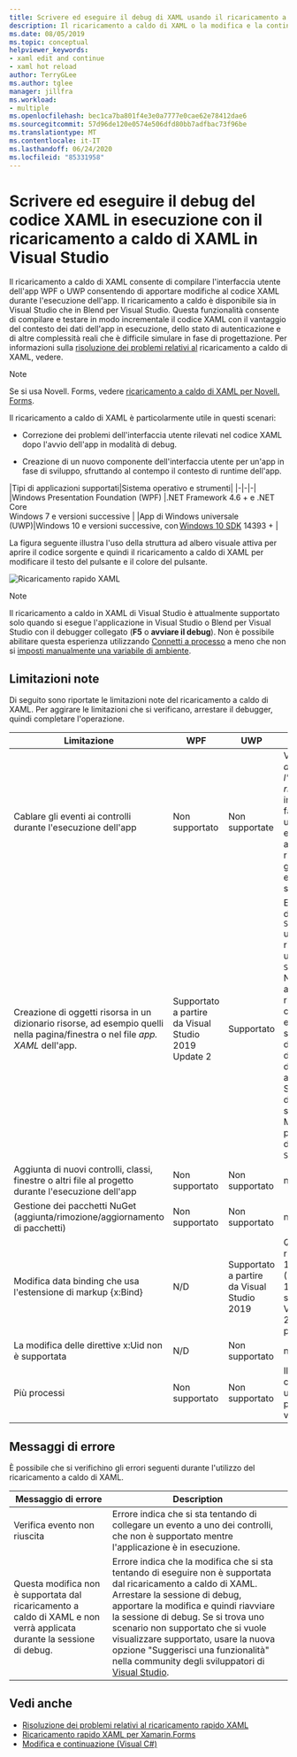 ```yaml
---
title: Scrivere ed eseguire il debug di XAML usando il ricaricamento a caldo di XAML
description: Il ricaricamento a caldo di XAML o la modifica e la continuazione di XAML consente di apportare modifiche al codice XAML durante l'esecuzione delle app
ms.date: 08/05/2019
ms.topic: conceptual
helpviewer_keywords:
- xaml edit and continue
- xaml hot reload
author: TerryGLee
ms.author: tglee
manager: jillfra
ms.workload:
- multiple
ms.openlocfilehash: bec1ca7ba801f4e3e0a7777e0cae62e78412dae6
ms.sourcegitcommit: 57d96de120e0574e506dfd80bb7adfbac73f96be
ms.translationtype: MT
ms.contentlocale: it-IT
ms.lasthandoff: 06/24/2020
ms.locfileid: "85331958"
---
```

# <a name="write-and-debug-running-xaml-code-with-xaml-hot-reload-in-visual-studio"></a>Scrivere ed eseguire il debug del codice XAML in esecuzione con il ricaricamento a caldo di XAML in Visual Studio

Il ricaricamento a caldo di XAML consente di compilare l'interfaccia utente dell'app WPF o UWP consentendo di apportare modifiche al codice XAML durante l'esecuzione dell'app. Il ricaricamento a caldo è disponibile sia in Visual Studio che in Blend per Visual Studio. Questa funzionalità consente di compilare e testare in modo incrementale il codice XAML con il vantaggio del contesto dei dati dell'app in esecuzione, dello stato di autenticazione e di altre complessità reali che è difficile simulare in fase di progettazione. Per informazioni sulla [risoluzione dei problemi relativi al](xaml-hot-reload-troubleshooting.md) ricaricamento a caldo di XAML, vedere.

> [!NOTE]
> Se si usa Novell. Forms, vedere [ricaricamento a caldo di XAML per Novell. Forms](/xamarin/xamarin-forms/xaml/hot-reload).

Il ricaricamento a caldo di XAML è particolarmente utile in questi scenari:

* Correzione dei problemi dell'interfaccia utente rilevati nel codice XAML dopo l'avvio dell'app in modalità di debug.

* Creazione di un nuovo componente dell'interfaccia utente per un'app in fase di sviluppo, sfruttando al contempo il contesto di runtime dell'app.

|Tipi di applicazioni supportati|Sistema operativo e strumenti|
|-|-|-|
|Windows Presentation Foundation (WPF) |.NET Framework 4.6 + e .NET Core</br>Windows 7 e versioni successive |
|App di Windows universale (UWP)|Windows 10 e versioni successive, con [Windows 10 SDK](https://developer.microsoft.com/windows/downloads/windows-10-sdk) 14393 + |

La figura seguente illustra l'uso della struttura ad albero visuale attiva per aprire il codice sorgente e quindi il ricaricamento a caldo di XAML per modificare il testo del pulsante e il colore del pulsante.

![Ricaricamento rapido XAML](../debugger/media/xaml-hot-reload-using.gif)

> [!NOTE]
> Il ricaricamento a caldo in XAML di Visual Studio è attualmente supportato solo quando si esegue l'applicazione in Visual Studio o Blend per Visual Studio con il debugger collegato (**F5** o **avviare il debug**). Non è possibile abilitare questa esperienza utilizzando [Connetti a processo](../debugger/attach-to-running-processes-with-the-visual-studio-debugger.md) a meno che non si [imposti manualmente una variabile di ambiente](xaml-hot-reload-troubleshooting.md#verify-that-you-use-start-debugging-rather-than-attach-to-process).

## <a name="known-limitations"></a>Limitazioni note

Di seguito sono riportate le limitazioni note del ricaricamento a caldo di XAML. Per aggirare le limitazioni che si verificano, arrestare il debugger, quindi completare l'operazione.

|Limitazione|WPF|UWP|Note|
|-|-|-|-|
|Cablare gli eventi ai controlli durante l'esecuzione dell'app|Non supportato|Non supportate|Vedere errore: *assicurarsi che l'evento non sia riuscito*. Si noti che in WPF è possibile fare riferimento a un gestore eventi esistente. Nelle app UWP, il riferimento a un gestore eventi esistente non è supportato.|
|Creazione di oggetti risorsa in un dizionario risorse, ad esempio quelli nella pagina/finestra o nel file *app. XAML* dell'app.|Supportato a partire da Visual Studio 2019 Update 2|Supportato|Esempio: aggiunta di un oggetto a `SolidColorBrush` un dizionario risorse da utilizzare come `StaticResource` .</br>Nota: è possibile applicare/utilizzare risorse statiche, convertitori di stile e altri elementi scritti in un dizionario risorse durante l'utilizzo del ricaricamento a caldo di XAML. Solo la creazione della risorsa non è supportata.</br> Modifica della proprietà del dizionario risorse `Source` .|
|Aggiunta di nuovi controlli, classi, finestre o altri file al progetto durante l'esecuzione dell'app|Non supportato|Non supportato|nessuno|
|Gestione dei pacchetti NuGet (aggiunta/rimozione/aggiornamento di pacchetti)|Non supportato|Non supportato|nessuno|
|Modifica data binding che usa l'estensione di markup {x:Bind}|N/D|Supportato a partire da Visual Studio 2019|Questa operazione richiede Windows 10 versione 1809 (Build 10.0.17763). Non supportato in Visual Studio 2017 o versioni precedenti.|
|La modifica delle direttive x:Uid non è supportata|N/D|Non supportato|nessuno|
|Più processi | Non supportato | Non supportato | Il ricaricamento a caldo può essere utilizzato solo su 1 processo alla volta. |

## <a name="error-messages"></a>Messaggi di errore

È possibile che si verifichino gli errori seguenti durante l'utilizzo del ricaricamento a caldo di XAML.

|Messaggio di errore|Description|
|-|-|
|Verifica evento non riuscita|Errore indica che si sta tentando di collegare un evento a uno dei controlli, che non è supportato mentre l'applicazione è in esecuzione.|
|Questa modifica non è supportata dal ricaricamento a caldo di XAML e non verrà applicata durante la sessione di debug.|Errore indica che la modifica che si sta tentando di eseguire non è supportata dal ricaricamento a caldo di XAML. Arrestare la sessione di debug, apportare la modifica e quindi riavviare la sessione di debug. Se si trova uno scenario non supportato che si vuole visualizzare supportato, usare la nuova opzione "Suggerisci una funzionalità" nella community degli sviluppatori di [Visual Studio](https://developercommunity.visualstudio.com/spaces/8/index.html). |

## <a name="see-also"></a>Vedi anche

* [Risoluzione dei problemi relativi al ricaricamento rapido XAML](xaml-hot-reload-troubleshooting.md)
* [Ricaricamento rapido XAML per Xamarin.Forms](/xamarin/xamarin-forms/xaml/hot-reload)
* [Modifica e continuazione (Visual C#)](../debugger/edit-and-continue-visual-csharp.md)
